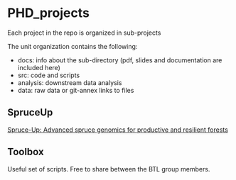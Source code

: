 # PHD_projects

Each project in the repo is organized in sub-projects

The unit organization contains the following:

- docs: info about the sub-directory (pdf, slides and documentation are included here)
- src: code and scripts
- analysis: downstream data analysis
- data: raw data or git-annex links to files

## SpruceUp

[Spruce-Up: Advanced spruce genomics for productive and resilient forests](https://www.bcgsc.ca/wiki/display/BTL/Spruce-Up%3A+Advanced+spruce+genomics+for+productive+and+resilient+forests)

## Toolbox

Useful set of scripts. Free to share between the BTL group members.   
